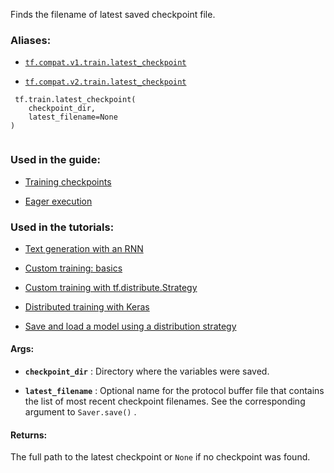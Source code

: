 Finds the filename of latest saved checkpoint file.



### Aliases:

- [ `tf.compat.v1.train.latest_checkpoint` ](/api_docs/python/tf/train/latest_checkpoint)

- [ `tf.compat.v2.train.latest_checkpoint` ](/api_docs/python/tf/train/latest_checkpoint)



```
 tf.train.latest_checkpoint(
    checkpoint_dir,
    latest_filename=None
)
 
```



### Used in the guide:

- [Training checkpoints](https://tensorflow.google.cn/guide/checkpoint)

- [Eager execution](https://tensorflow.google.cn/guide/eager)



### Used in the tutorials:

- [Text generation with an RNN](https://tensorflow.google.cn/tutorials/text/text_generation)

- [Custom training: basics](https://tensorflow.google.cn/tutorials/customization/custom_training)

- [Custom training with tf.distribute.Strategy](https://tensorflow.google.cn/tutorials/distribute/custom_training)

- [Distributed training with Keras](https://tensorflow.google.cn/tutorials/distribute/keras)

- [Save and load a model using a distribution strategy](https://tensorflow.google.cn/tutorials/distribute/save_and_load)



#### Args:

- **`checkpoint_dir`** : Directory where the variables were saved.

- **`latest_filename`** : Optional name for the protocol buffer file that
contains the list of most recent checkpoint filenames.
See the corresponding argument to  `Saver.save()` .



#### Returns:
The full path to the latest checkpoint or  `None`  if no checkpoint was found.

